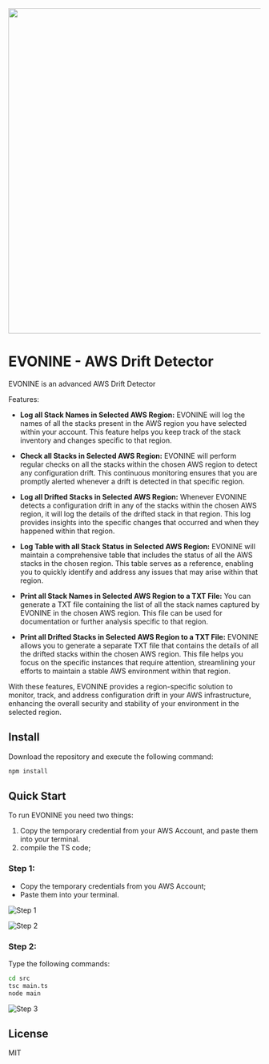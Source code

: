 <div align="center"> <a href="#">
    <img
      src="https://github.com/EmanueleGurini/evonine/blob/main/images/logo_evonine.png"
      width="650"
      height="auto"
    />
  </a>
</div>

# EVONINE - AWS Drift Detector

EVONINE is an advanced AWS Drift Detector

Features:

- **Log all Stack Names in Selected AWS Region:** EVONINE will log the names of all the stacks present in the AWS region you have selected within your account. This feature helps you keep track of the stack inventory and changes specific to that region.

- **Check all Stacks in Selected AWS Region:** EVONINE will perform regular checks on all the stacks within the chosen AWS region to detect any configuration drift. This continuous monitoring ensures that you are promptly alerted whenever a drift is detected in that specific region.

- **Log all Drifted Stacks in Selected AWS Region:** Whenever EVONINE detects a configuration drift in any of the stacks within the chosen AWS region, it will log the details of the drifted stack in that region. This log provides insights into the specific changes that occurred and when they happened within that region.

- **Log Table with all Stack Status in Selected AWS Region:** EVONINE will maintain a comprehensive table that includes the status of all the AWS stacks in the chosen region. This table serves as a reference, enabling you to quickly identify and address any issues that may arise within that region.

- **Print all Stack Names in Selected AWS Region to a TXT File:** You can generate a TXT file containing the list of all the stack names captured by EVONINE in the chosen AWS region. This file can be used for documentation or further analysis specific to that region.

- **Print all Drifted Stacks in Selected AWS Region to a TXT File:** EVONINE allows you to generate a separate TXT file that contains the details of all the drifted stacks within the chosen AWS region. This file helps you focus on the specific instances that require attention, streamlining your efforts to maintain a stable AWS environment within that region.

With these features, EVONINE provides a region-specific solution to monitor, track, and address configuration drift in your AWS infrastructure, enhancing the overall security and stability of your environment in the selected region.

## Install

Download the repository and execute the following command:

```bash
npm install
```

## Quick Start

To run EVONINE you need two things:

1. Copy the temporary credential from your AWS Account, and paste them into your terminal.
2. compile the TS code;

### Step 1:

- Copy the temporary credentials from you AWS Account;
- Paste them into your terminal.

![Step 1](https://github.com/EmanueleGurini/evonine/blob/main/images/step_1.png)

![Step 2](https://github.com/EmanueleGurini/evonine/blob/main/images/step_2.png)

### Step 2:

Type the following commands:

```bash
cd src
tsc main.ts
node main
```

![Step 3](https://github.com/EmanueleGurini/evonine/blob/main/images/step_3.jpeg)

## License

MIT
